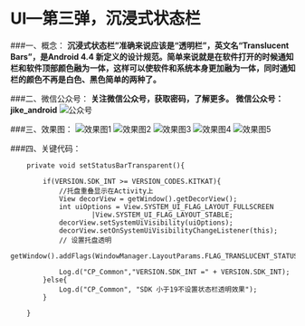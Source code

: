 # UI—第三弹，沉浸式状态栏

###一、概念：
**沉浸式状态栏”准确来说应该是“透明栏”，英文名“Translucent Bars”，是Android 4.4 新定义的设计规范。简单来说就是在软件打开的时候通知栏和软件顶部颜色融为一体，这样可以使软件和系统本身更加融为一体，同时通知栏的颜色不再是白色、黑色简单的两种了。**

###二、微信公众号：
**关注微信公众号，获取密码，了解更多。**
**微信公众号：jike_android**
![公众号](https://github.com/wch0620/StatusBar/raw/master/WeiXin/qrcode.jpg)

###三、效果图：
![效果图1](https://github.com/wch0620/StatusBar/raw/master/ScreenShot/Screenshot1.png)
![效果图2](https://github.com/wch0620/StatusBar/raw/master/ScreenShot/Screenshot2.png)
![效果图3](https://github.com/wch0620/StatusBar/raw/master/ScreenShot/Screenshot3.png)
![效果图4](https://github.com/wch0620/StatusBar/raw/master/ScreenShot/Screenshot4.png)
![效果图5](https://github.com/wch0620/StatusBar/raw/master/ScreenShot/Screenshot5.png)

###四、关键代码：

```
	private void setStatusBarTransparent(){
		 
		if(VERSION.SDK_INT >= VERSION_CODES.KITKAT){
	        //托盘重叠显示在Activity上
	        View decorView = getWindow().getDecorView();	        
	        int uiOptions = View.SYSTEM_UI_FLAG_LAYOUT_FULLSCREEN 
	        		|View.SYSTEM_UI_FLAG_LAYOUT_STABLE;
	        decorView.setSystemUiVisibility(uiOptions);  
	        decorView.setOnSystemUiVisibilityChangeListener(this);
	        // 设置托盘透明
	        getWindow().addFlags(WindowManager.LayoutParams.FLAG_TRANSLUCENT_STATUS);

	    	Log.d("CP_Common","VERSION.SDK_INT =" + VERSION.SDK_INT);
		}else{
	    	Log.d("CP_Common", "SDK 小于19不设置状态栏透明效果");
	    }
		  
	}
```


